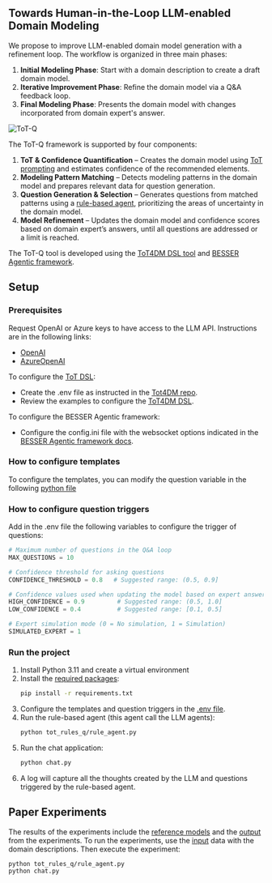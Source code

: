 <a name="readme-top"></a>
<!-- ABOUT THE PROJECT -->
## Towards Human-in-the-Loop LLM-enabled Domain Modeling

We propose to improve LLM-enabled domain model generation with a refinement loop. The workflow is organized in three main phases:

1. **Initial Modeling Phase**: Start with a domain description to create a draft domain model.  
2. **Iterative Improvement Phase**: Refine the domain model via a Q&A feedback loop.  
3. **Final Modeling Phase**: Presents the domain model with changes incorporated from domain expert's answer. 

![ToT-Q](tot-q.png "ToT-Q")

The ToT-Q framework is supported by four components:

1. **ToT & Confidence Quantification** – Creates the domain model using [ToT prompting](https://github.com/BESSER-PEARL/dsl-tot-dm) and estimates confidence of the recommended elements.  
2. **Modeling Pattern Matching** – Detects modeling patterns in the domain model and prepares relevant data for question generation.  
3. **Question Generation & Selection** – Generates questions from matched patterns using a [rule-based agent](https://github.com/BESSER-PEARL/BESSER-Agentic-Framework), prioritizing the areas of uncertainty in the domain model.  
4. **Model Refinement** – Updates the domain model and confidence scores based on  domain expert’s answers, until all questions are addressed or a limit is reached.


The ToT-Q tool is developed using the [ToT4DM DSL tool](https://github.com/BESSER-PEARL/dsl-tot-dm) and [BESSER Agentic framework](https://github.com/BESSER-PEARL/BESSER-Agentic-Framework).

<!-- GETTING STARTED -->
## Setup

### Prerequisites

Request OpenAI or Azure keys to have access to the LLM API. Instructions are in the following links:

* [OpenAI](https://platform.openai.com/docs/quickstart)
* [AzureOpenAI](https://learn.microsoft.com/en-gb/azure/ai-foundry/openai/chatgpt-quickstart?tabs=keyless%2Ctypescript-keyless%2Cpython-new%2Ccommand-line&pivots=programming-language-python)

To configure the [ToT DSL](https://github.com/BESSER-PEARL/dsl-tot-dm):
 - Create the .env file as instructed in the [Tot4DM repo](https://github.com/BESSER-PEARL/dsl-tot-dm?tab=readme-ov-file#prerequisites).
 - Review the examples to configure the [ToT4DM DSL](https://github.com/BESSER-PEARL/dsl-tot-dm?tab=readme-ov-file#how-to-create-a-new-model-for-the-dsl).

To configure the BESSER Agentic framework:
 - Configure the config.ini file with the websocket options indicated in the [BESSER Agentic framework docs](https://besser-agentic-framework.readthedocs.io/latest/wiki/configuration_properties.html). 

<!-- RECOMMENDATIONS -->

### How to configure templates

To configure the templates, you can modify the question variable in the following [python file](tot-q/blob/main/tot_rules_q/template_questions.py)

### How to configure question triggers

Add in the .env file the following variables to configure the trigger of questions:

```python
# Maximum number of questions in the Q&A loop
MAX_QUESTIONS = 10

# Confidence threshold for asking questions
CONFIDENCE_THRESHOLD = 0.8   # Suggested range: (0.5, 0.9]

# Confidence values used when updating the model based on expert answers
HIGH_CONFIDENCE = 0.9         # Suggested range: (0.5, 1.0]
LOW_CONFIDENCE = 0.4          # Suggested range: [0.1, 0.5]

# Expert simulation mode (0 = No simulation, 1 = Simulation)
SIMULATED_EXPERT = 1
```

### Run the project
1. Install Python 3.11 and create a virtual environment
2. Install the [required packages](requirements.txt):
   ```sh
   pip install -r requirements.txt
   ```
3. Configure the templates and question triggers in the [.env file](tot-q/blob/main/.env_example).
4. Run the rule-based agent (this agent call the LLM agents):
   ```sh
   python tot_rules_q/rule_agent.py
   ```
5. Run the chat application:
   ```sh
   python chat.py
   ```
6. A log will capture all the thoughts created by the LLM and questions triggered by the rule-based agent.
   
<!-- USAGE EXAMPLES -->
## Paper Experiments

The results of the experiments include the [reference models](experiments/reference_model/) and the [output](experiments/logs/) from the experiments.
To run the experiments, use the [input](experiments/input/) data with the domain descriptions. Then execute the experiment:
   ```ssh   
   python tot_rules_q/rule_agent.py
   python chat.py
   ```
